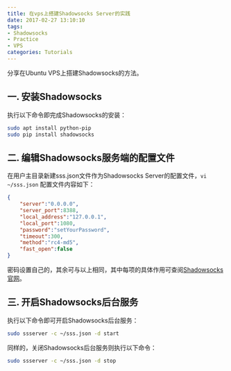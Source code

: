 ```yaml
---
title: 在vps上搭建Shadowsocks Server的实践
date: 2017-02-27 13:10:10
tags:
- Shadowsocks
- Practice
- VPS
categories: Tutorials
---
```


分享在Ubuntu VPS上搭建Shadowsocks的方法。

## 一. 安装Shadowsocks
执行以下命令即完成Shadowsocks的安装：
``` bash
sudo apt install python-pip
sudo pip install shadowsocks
```

<!--more-->
## 二. 编辑Shadowsocks服务端的配置文件
在用户主目录新建sss.json文件作为Shadowsocks Server的配置文件，`vi ~/sss.json`
配置文件内容如下：
``` json
{
    "server":"0.0.0.0",
    "server_port":8388,
    "local_address":"127.0.0.1",
    "local_port":1080,
    "password":"setYourPassword",
    "timeout":300,
    "method":"rc4-md5",
    "fast_open":false
}
```
密码设置自己的，其余可与以上相同，其中每项的具体作用可查阅[Shadowsocks官网](https://shadowsocks.org/en/config/quick-guide.html)。

## 三. 开启Shadowsocks后台服务
执行以下命令即可开启Shadowsocks后台服务：
``` bash
sudo ssserver -c ~/sss.json -d start
```
同样的，关闭Shadowsocks后台服务则执行以下命令：
``` bash
sudo ssserver -c ~/sss.json -d stop
```

